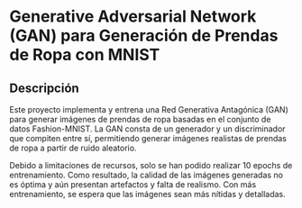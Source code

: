 # Generative Adversarial Network (GAN) para Generación de Prendas de Ropa con MNIST

## Descripción

Este proyecto implementa y entrena una Red Generativa Antagónica (GAN) para generar imágenes de prendas de ropa basadas en el conjunto de datos Fashion-MNIST. La GAN consta de un generador y un discriminador que compiten entre sí, permitiendo generar imágenes realistas de prendas de ropa a partir de ruido aleatorio.

Debido a limitaciones de recursos, solo se han podido realizar 10 epochs de entrenamiento. Como resultado, la calidad de las imágenes generadas no es óptima y aún presentan artefactos y falta de realismo. Con más entrenamiento, se espera que las imágenes sean más nítidas y detalladas.
